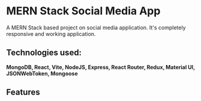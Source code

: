 # MERN Stack Social Media App

A MERN Stack based project on social media application. It's completely responsive and working application.

## Technologies used: 

**MongoDB, React, Vite, NodeJS, Express, React Router, Redux, Material UI, JSONWebToken, Mongoose** 

## Features 